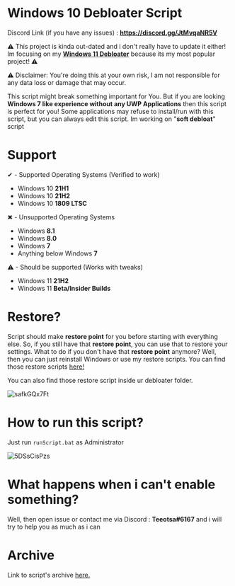 # Windows 10 Debloater Script

Discord Link (if you have any issues) : **https://discord.gg/JtMvqaNR5V**

⚠ This project is kinda out-dated and i don't really have to update it either! Im focusing on my [**Windows 11 Debloater**](https://github.com/teeotsa/windows-11-debloat) because its my most popular project! ⚠

⚠ Disclaimer: You're doing this at your own risk, I am not responsible for any data loss or damage that may occur.

This script might break something important for You. But if you are looking **Windows 7 like experience without any UWP Applications** then this script is perfect for you!
Some applications may refuse to install/run with this script, but you can always edit this script. Im working on "**soft debloat**" script

# Support

✔ - Supported Operating Systems (Verified to work)
- Windows 10 **21H1**
- Windows 10 **21H2**
- Windows 10 **1809 LTSC**

✖ - Unsupported Operating Systems
- Windows **8.1**
- Windows **8.0**
- Windows **7**
- Anything below Windows **7**

⚠ - Should be supported (Works with tweaks)
- Windows 11 **21H2**
- Windows 11 **Beta/Insider Builds**

# Restore?

Script should make **restore point** for you before starting with everything else.
So, if you still have that **restore point**, you can use that to restore your settings.
What to do if you don't have that **restore point** anymore?
Well, then you can just reinstall Windows or use my restore scripts.
You can find those restore scripts [here!](https://github.com/teeotsa/windows-10-debloat/tree/main/restoreScripts)


You can also find those restore script inside ur debloater folder. 

![safkGQx7Ft](https://user-images.githubusercontent.com/78772453/138323360-7eef4efd-8585-466e-b2b8-979feeeb7c89.png)

# How to run this script?

Just run ``runScript.bat`` as Administrator

![5DSsCisPzs](https://user-images.githubusercontent.com/78772453/138323161-dd89826e-13b9-43f8-a788-fecc59321941.png)


# What happens when i can't enable something?

Well, then open issue or contact me via Discord : **Teeotsa#6167** and i will try to help you as much as i can

# Archive 

Link to script's archive [here.](https://www.mediafire.com/folder/cy16vaivtdeha/Windows_10_Debloater_Archive)
